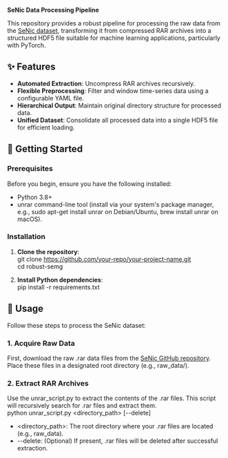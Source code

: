  **SeNic Data Processing Pipeline**

This repository provides a robust pipeline for processing the raw data from the [SeNic dataset](https://www.google.com/search?q=https://github.com/BoZhuBo/SeNic.git), transforming it from compressed RAR archives into a structured HDF5 file suitable for machine learning applications, particularly with PyTorch.

## **✨ Features**

* **Automated Extraction**: Uncompress RAR archives recursively.  
* **Flexible Preprocessing**: Filter and window time-series data using a configurable YAML file.  
* **Hierarchical Output**: Maintain original directory structure for processed data.  
* **Unified Dataset**: Consolidate all processed data into a single HDF5 file for efficient loading.

## **🚀 Getting Started**

### **Prerequisites**

Before you begin, ensure you have the following installed:

* Python 3.8+  
* unrar command-line tool (install via your system's package manager, e.g., sudo apt-get install unrar on Debian/Ubuntu, brew install unrar on macOS).

### **Installation**

1. **Clone the repository**:  
   git clone https://github.com/your-repo/your-project-name.git  
   cd robust-semg

2. **Install Python dependencies**:  
   pip install \-r requirements.txt

## **📖 Usage**

Follow these steps to process the SeNic dataset:

### **1\. Acquire Raw Data**

First, download the raw .rar data files from the [SeNic GitHub repository](https://www.google.com/search?q=https://github.com/BoZhuBo/SeNic.git). Place these files in a designated root directory (e.g., raw\_data/).

### **2\. Extract RAR Archives**

Use the unrar\_script.py to extract the contents of the .rar files. This script will recursively search for .rar files and extract them.  
python unrar\_script.py \<directory\_path\> \[--delete\]

* \<directory\_path\>: The root directory where your .rar files are located (e.g., raw\_data).  
* \--delete: (Optional) If present, .rar files will be deleted after successful extraction.

